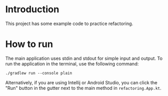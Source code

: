 # Introduction

This project has some example code to practice refactoring.

# How to run

The main application uses stdin and stdout for simple input and output.
To run the application in the terminal, use the following command:
```
./gradlew run --console plain
```

Alternatively, if you are using Intellij or Android Studio, you can click the "Run" button in the gutter next to the main method in `refactoring.App.kt`.

